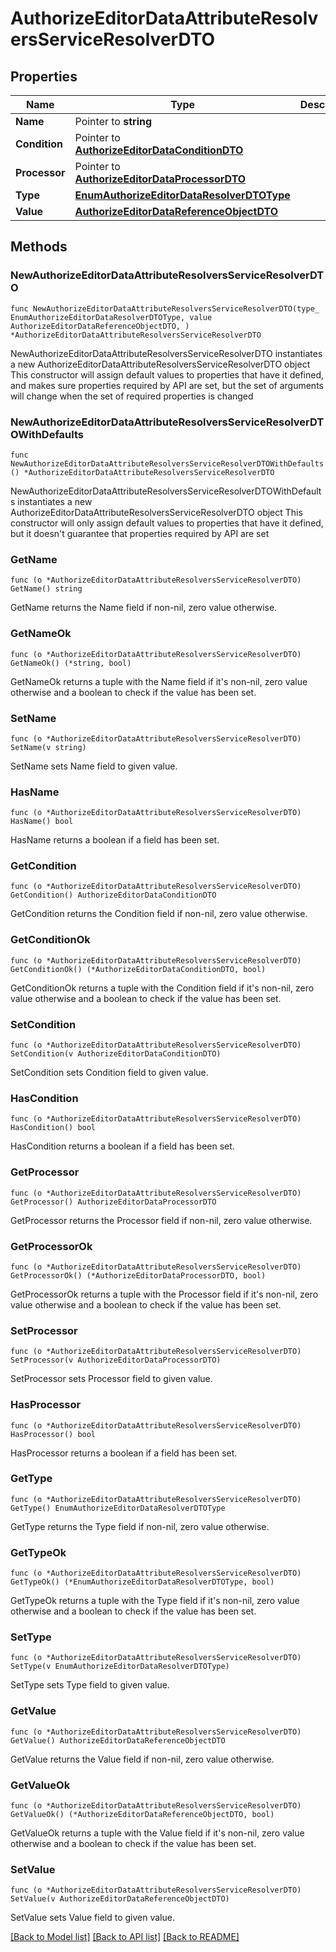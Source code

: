 # AuthorizeEditorDataAttributeResolversServiceResolverDTO

## Properties

Name | Type | Description | Notes
------------ | ------------- | ------------- | -------------
**Name** | Pointer to **string** |  | [optional] 
**Condition** | Pointer to [**AuthorizeEditorDataConditionDTO**](AuthorizeEditorDataConditionDTO.md) |  | [optional] 
**Processor** | Pointer to [**AuthorizeEditorDataProcessorDTO**](AuthorizeEditorDataProcessorDTO.md) |  | [optional] 
**Type** | [**EnumAuthorizeEditorDataResolverDTOType**](EnumAuthorizeEditorDataResolverDTOType.md) |  | 
**Value** | [**AuthorizeEditorDataReferenceObjectDTO**](AuthorizeEditorDataReferenceObjectDTO.md) |  | 

## Methods

### NewAuthorizeEditorDataAttributeResolversServiceResolverDTO

`func NewAuthorizeEditorDataAttributeResolversServiceResolverDTO(type_ EnumAuthorizeEditorDataResolverDTOType, value AuthorizeEditorDataReferenceObjectDTO, ) *AuthorizeEditorDataAttributeResolversServiceResolverDTO`

NewAuthorizeEditorDataAttributeResolversServiceResolverDTO instantiates a new AuthorizeEditorDataAttributeResolversServiceResolverDTO object
This constructor will assign default values to properties that have it defined,
and makes sure properties required by API are set, but the set of arguments
will change when the set of required properties is changed

### NewAuthorizeEditorDataAttributeResolversServiceResolverDTOWithDefaults

`func NewAuthorizeEditorDataAttributeResolversServiceResolverDTOWithDefaults() *AuthorizeEditorDataAttributeResolversServiceResolverDTO`

NewAuthorizeEditorDataAttributeResolversServiceResolverDTOWithDefaults instantiates a new AuthorizeEditorDataAttributeResolversServiceResolverDTO object
This constructor will only assign default values to properties that have it defined,
but it doesn't guarantee that properties required by API are set

### GetName

`func (o *AuthorizeEditorDataAttributeResolversServiceResolverDTO) GetName() string`

GetName returns the Name field if non-nil, zero value otherwise.

### GetNameOk

`func (o *AuthorizeEditorDataAttributeResolversServiceResolverDTO) GetNameOk() (*string, bool)`

GetNameOk returns a tuple with the Name field if it's non-nil, zero value otherwise
and a boolean to check if the value has been set.

### SetName

`func (o *AuthorizeEditorDataAttributeResolversServiceResolverDTO) SetName(v string)`

SetName sets Name field to given value.

### HasName

`func (o *AuthorizeEditorDataAttributeResolversServiceResolverDTO) HasName() bool`

HasName returns a boolean if a field has been set.

### GetCondition

`func (o *AuthorizeEditorDataAttributeResolversServiceResolverDTO) GetCondition() AuthorizeEditorDataConditionDTO`

GetCondition returns the Condition field if non-nil, zero value otherwise.

### GetConditionOk

`func (o *AuthorizeEditorDataAttributeResolversServiceResolverDTO) GetConditionOk() (*AuthorizeEditorDataConditionDTO, bool)`

GetConditionOk returns a tuple with the Condition field if it's non-nil, zero value otherwise
and a boolean to check if the value has been set.

### SetCondition

`func (o *AuthorizeEditorDataAttributeResolversServiceResolverDTO) SetCondition(v AuthorizeEditorDataConditionDTO)`

SetCondition sets Condition field to given value.

### HasCondition

`func (o *AuthorizeEditorDataAttributeResolversServiceResolverDTO) HasCondition() bool`

HasCondition returns a boolean if a field has been set.

### GetProcessor

`func (o *AuthorizeEditorDataAttributeResolversServiceResolverDTO) GetProcessor() AuthorizeEditorDataProcessorDTO`

GetProcessor returns the Processor field if non-nil, zero value otherwise.

### GetProcessorOk

`func (o *AuthorizeEditorDataAttributeResolversServiceResolverDTO) GetProcessorOk() (*AuthorizeEditorDataProcessorDTO, bool)`

GetProcessorOk returns a tuple with the Processor field if it's non-nil, zero value otherwise
and a boolean to check if the value has been set.

### SetProcessor

`func (o *AuthorizeEditorDataAttributeResolversServiceResolverDTO) SetProcessor(v AuthorizeEditorDataProcessorDTO)`

SetProcessor sets Processor field to given value.

### HasProcessor

`func (o *AuthorizeEditorDataAttributeResolversServiceResolverDTO) HasProcessor() bool`

HasProcessor returns a boolean if a field has been set.

### GetType

`func (o *AuthorizeEditorDataAttributeResolversServiceResolverDTO) GetType() EnumAuthorizeEditorDataResolverDTOType`

GetType returns the Type field if non-nil, zero value otherwise.

### GetTypeOk

`func (o *AuthorizeEditorDataAttributeResolversServiceResolverDTO) GetTypeOk() (*EnumAuthorizeEditorDataResolverDTOType, bool)`

GetTypeOk returns a tuple with the Type field if it's non-nil, zero value otherwise
and a boolean to check if the value has been set.

### SetType

`func (o *AuthorizeEditorDataAttributeResolversServiceResolverDTO) SetType(v EnumAuthorizeEditorDataResolverDTOType)`

SetType sets Type field to given value.


### GetValue

`func (o *AuthorizeEditorDataAttributeResolversServiceResolverDTO) GetValue() AuthorizeEditorDataReferenceObjectDTO`

GetValue returns the Value field if non-nil, zero value otherwise.

### GetValueOk

`func (o *AuthorizeEditorDataAttributeResolversServiceResolverDTO) GetValueOk() (*AuthorizeEditorDataReferenceObjectDTO, bool)`

GetValueOk returns a tuple with the Value field if it's non-nil, zero value otherwise
and a boolean to check if the value has been set.

### SetValue

`func (o *AuthorizeEditorDataAttributeResolversServiceResolverDTO) SetValue(v AuthorizeEditorDataReferenceObjectDTO)`

SetValue sets Value field to given value.



[[Back to Model list]](../README.md#documentation-for-models) [[Back to API list]](../README.md#documentation-for-api-endpoints) [[Back to README]](../README.md)


